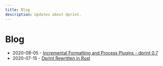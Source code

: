 ```yaml
---
title: Blog
description: Updates about dprint.
---
```


# Blog

- 2020-08-05 - [Incremental Formatting and Process Plugins - dprint 0.7](/blog/incremental-and-process-plugins)
- 2020-07-15 - [Dprint Rewritten in Rust](/blog/dprint-rewritten-in-rust)

